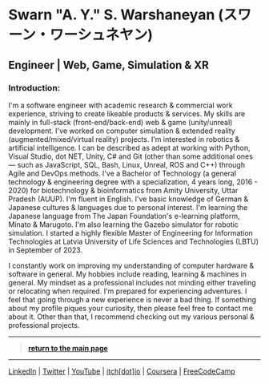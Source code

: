 # Swarn "A. Y." S. Warshaneyan (スワーン・ワーシュネヤン)

## Engineer | Web, Game, Simulation & XR

### Introduction:

I'm a software engineer with academic research & commercial work experience, striving to create likeable products & services. My skills are mainly in full-stack (front-end/back-end) web & game (unity/unreal) development. I've worked on computer simulation & extended reality (augmented/mixed/virtual reality) projects. I'm interested in robotics & artificial intelligence. I can be described as adept at working with Python, Visual Studio, dot NET, Unity, C# and Git (other than some additional ones — such as JavaScript, SQL, Bash, Linux, Unreal, ROS and C++) through Agile and DevOps methods. I've a Bachelor of Technology (a general technology & engineering degree with a specialization, 4 years long, 2016 - 2020) for biotechnology & bioinformatics from Amity University, Uttar Pradesh (AUUP). I'm fluent in English. I've basic knowledge of German & Japanese cultures & languages due to personal interest. I'm learning the Japanese language from The Japan Foundation's e-learning platform, Minato & Marugoto. I'm also learning the Gazebo simulator for robotic simulation. I started a highly flexible Master of Engineering for Information Technologies at Latvia University of Life Sciences and Technologies (LBTU) in September of 2023. 

I constantly work on improving my understanding of computer hardware & software in general. My hobbies include reading, learning & machines in general. My mindset as a professional includes not minding either traveling or relocating when required. I'm prepared for experiencing adventures. I feel that going through a new experience is never a bad thing. If something about my profile piques your curiosity, then please feel free to contact me about it. Other than that, I recommend checking out my various personal & professional projects.

---

> [**return to the main page**](https://ahiyantra.github.io)

---

[LinkedIn](https://www.linkedin.com/in/ahiyantra/) | [Twitter](https://twitter.com/ahiyantra) | [YouTube](https://www.youtube.com/channel/UCvqX8LLwojuty35CrIlRBVQ) | [itch[dot]io](https://ahiyantra.itch.io/) | [Coursera](https://www.coursera.org/user/2657076618258e21a915c1260c029e6c) | [FreeCodeCamp](https://www.freecodecamp.org/ahiyantra)
